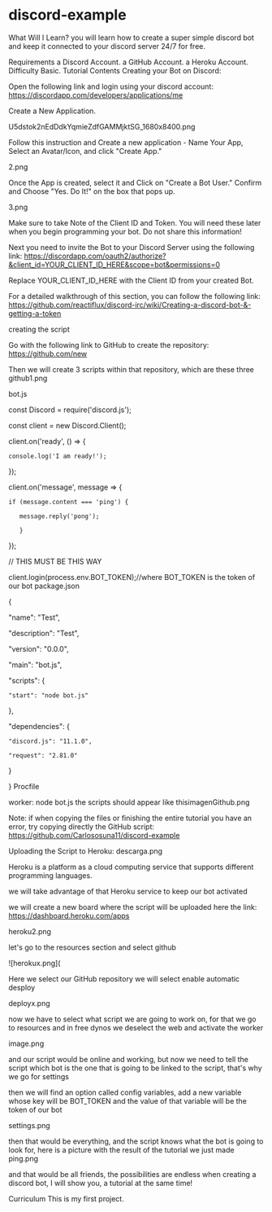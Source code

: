 # discord-example
What Will I Learn?
you will learn how to create a super simple discord bot and keep it connected to your discord server 24/7 for free.

Requirements
a Discord Account.
a GitHub Account.
a Heroku Account.
Difficulty
Basic.
Tutorial Contents
Creating your Bot on Discord:

Open the following link and login using your discord account: https://discordapp.com/developers/applications/me

Create a New Application.

U5dstok2nEdDdkYqmieZdfGAMMjktSG_1680x8400.png

Follow this instruction and Create a new application - Name Your App, Select an Avatar/Icon, and click "Create App."

2.png

Once the App is created, select it and Click on "Create a Bot User." Confirm and Choose "Yes. Do It!" on the box that pops up.

3.png

Make sure to take Note of the Client ID and Token. You will need these later when you begin programming your bot. Do not share this information!

Next you need to invite the Bot to your Discord Server using the following link:
https://discordapp.com/oauth2/authorize?&client_id=YOUR_CLIENT_ID_HERE&scope=bot&permissions=0

Replace YOUR_CLIENT_ID_HERE with the Client ID from your created Bot.

For a detailed walkthrough of this section, you can follow the following link:
https://github.com/reactiflux/discord-irc/wiki/Creating-a-discord-bot-&-getting-a-token

creating the script

Go with the following link to GitHub to create the repository: https://github.com/new

Then we will create 3 scripts within that repository, which are these three
github1.png

bot.js

const Discord = require('discord.js');

const client = new Discord.Client();

 

client.on('ready', () => {

    console.log('I am ready!');

});

 

client.on('message', message => {

    if (message.content === 'ping') {

       message.reply('pong');

       }

});

 

// THIS  MUST  BE  THIS  WAY

client.login(process.env.BOT_TOKEN);//where BOT_TOKEN is the token of our bot
package.json

{

  "name": "Test",

  "description": "Test",

  "version": "0.0.0",

  "main": "bot.js",

  "scripts": {

    "start": "node bot.js"

  },

  "dependencies": {

    "discord.js": "11.1.0",

    "request": "2.81.0"

  }

}
Procfile

worker: node bot.js
the scripts should appear like thisimagenGithub.png

Note: if when copying the files or finishing the entire tutorial you have an error, try copying directly the GitHub script: https://github.com/Carlososuna11/discord-example

Uploading the Script to Heroku:
descarga.png

Heroku is a platform as a cloud computing service that supports different programming languages.

we will take advantage of that Heroku service to keep our bot activated

we will create a new board where the script will be uploaded here the link: https://dashboard.heroku.com/apps

heroku2.png

let's go to the resources section and select github

![herokux.png](

Here we select our GitHub repository
we will select enable automatic desploy

deployx.png

now we have to select what script we are going to work on, for that we go to resources and in free dynos we deselect the web and activate the worker

image.png

and our script would be online and working, but now we need to tell the script which bot is the one that is going to be linked to the script, that's why we go for settings

then we will find an option called config variables,
add a new variable whose key will be BOT_TOKEN and the value of that variable will be the token of our bot

settings.png

then that would be everything, and the script knows what the bot is going to look for, here is a picture with the result of the tutorial we just made
ping.png

and that would be all friends, the possibilities are endless when creating a discord bot, I will show you, a tutorial at the same time!

Curriculum
This is my first project.
